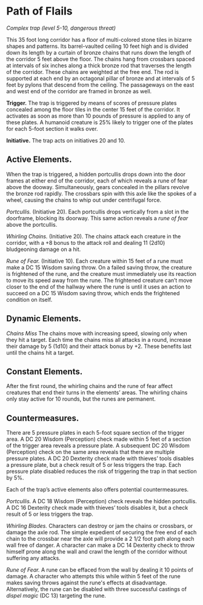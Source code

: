 # Path of Flails

_Complex trap (level 5-10, dangerous threat)_

This 35 foot long corridor has a floor of multi-colored stone tiles in bizarre shapes and patterns. Its barrel-vaulted ceiling 10 feet high and is divided down its length by a curtain of bronze chains that runs down the length of the corridor 5 feet above the floor. The chains hang from crossbars spaced at intervals of six inches along a thick bronze rod that traverses the length of the corridor. These chains are weighted at the free end. The rod is supported at each end by an octagonal pillar of bronze and at intervals of 5 feet by pylons that descend from the ceiling. The passageways on the east and west end of the corridor are framed in bronze as well.

**Trigger.** The trap is triggered by means of scores of pressure plates concealed among the floor tiles in the center 15 feet of the corridor. It activates as soon as more than 10 pounds of pressure is applied to any of these plates. A humanoid creature is 25% likely to trigger one of the plates for each 5-foot section it walks over.

**Initiative.** The trap acts on initiatives 20 and 10.

## Active Elements.

When the trap is triggered, a hidden portcullis drops down into the door frames at either end of the corridor, each of which reveals a rune of fear above the dooway. Simultaneously, gears concealed in the pillars revolve the bronze rod rapidly. The crossbars spin with this axle like the spokes of a wheel, causing the chains to whip out under centrifugal force.    

_Portcullis._ (Initiative 20). Each portcullis drops vertically from a slot in the doorframe, blocking its doorway. This same action reveals a _rune of fear_ above the portcullis. 

_Whirling Chains._ (Initiative 20). The chains attack each creature in the corridor, with a +8 bonus to the attack roll and dealing 11 (2d10) bludgeoning damage on a hit.

_Rune of Fear._ (Initiative 10). Each creature within 15 feet of a rune must make a DC 15 Wisdom saving throw. On a failed saving throw, the creature is frightened of the rune, and the creature must immediately use its reaction to move its speed away from the rune. The frightened creature can’t move closer to the end of the hallway where the rune is until it uses an action to succeed on a DC 15 Wisdom saving throw, which ends the frightened condition on itself.

## Dynamic Elements.

_Chains Miss_ The chains move with increasing speed, slowing only when they hit a target. Each time the chains miss all attacks in a round, increase their damage by 5 (1d10) and their attack bonus by +2. These benefits last until the chains hit a target.

## Constant Elements.

After the first round, the whirling chains and the rune of fear affect creatures that end their turns in the elements’ areas. The whirling chains only stay active for 10 rounds, but the runes are permanent.

## Countermeasures.

There are 5 pressure plates in each 5-foot square section of the trigger area. A DC 20 Wisdom (Perception) check made within 5 feet of a section of the trigger area reveals a pressure plate. A subsequent DC 20 Wisdom (Perception) check on the same area reveals that there are multiple pressure plates. A DC 20 Dexterity check made with thieves’ tools disables a pressure plate, but a check result of 5 or less triggers the trap. Each pressure plate disabled reduces the risk of triggering the trap in that section by 5%.

Each of the trap’s active elements also offers potential countermeasures.

_Portcullis._ A DC 18 Wisdom (Perception) check reveals the hidden portcullis. A DC 16 Dexterity check made with thieves’ tools disables it, but a check result of 5 or less triggers the trap.

_Whirling Blades._ Characters can destroy or jam the chains or crossbars, or damage the axle rod. The simple expedient of securing the free end of each chain to the crossbar near the axle will provide a 2 1/2 foot path along each wall free of danger. A character can make a DC 14 Dexterity check to throw himself prone along the wall and crawl the length of the corridor without suffering any attacks. 

_Rune of Fear._ A rune can be effaced from the wall by dealing it 10 points of damage. A character who attempts this while within 5 feet of the rune makes saving throws against the rune's effects at disadvantage. Alternatively, the rune can be disabled with three successful castings of _dispel magic_ (DC 13) targeting the rune.
